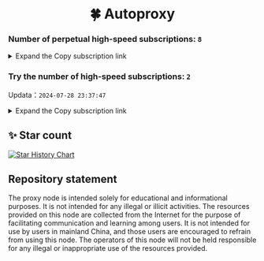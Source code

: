<h1 align="center">
  <br>🍀 Autoproxy<br>
</h1>

### Number of perpetual high-speed subscriptions: `8`

<details>
  <summary>Expand the Copy subscription link</summary>

  
- [Multiprotocol Base64 encoding](https://raw.githubusercontent.com/hkpc/Autoproxy/main/Long_term_subscription1)
`https://raw.githubusercontent.com/hkpc/Autoproxy/main/Long_term_subscription_num`
`Total number of merge nodes: 7257`

- [Multiprotocol Base64 encoding](https://raw.githubusercontent.com/hkpc/Autoproxy/main/Long_term_subscription1)
`https://raw.githubusercontent.com/hkpc/Autoproxy/main/Long_term_subscription1`
`Total number of merge nodes: 41`

- [Multiprotocol Base64 encoding](https://raw.githubusercontent.com/hkpc/Autoproxy/main/Long_term_subscription2)
`https://raw.githubusercontent.com/hkpc/Autoproxy/main/Long_term_subscription2`
`Total number of merge nodes: 41`

- [Multiprotocol Base64 encoding](https://raw.githubusercontent.com/hkpc/Autoproxy/main/Long_term_subscription3)
`https://raw.githubusercontent.com/hkpc/Autoproxy/main/Long_term_subscription3`
`Total number of merge nodes: 41`

- [Multiprotocol Base64 encoding](https://raw.githubusercontent.com/hkpc/Autoproxy/main/Long_term_subscription4)
`https://raw.githubusercontent.com/hkpc/Autoproxy/main/Long_term_subscription4`
`Total number of merge nodes: 41`

- [Multiprotocol Base64 encoding](https://raw.githubusercontent.com/hkpc/Autoproxy/main/Long_term_subscription5)
`https://raw.githubusercontent.com/hkpc/Autoproxy/main/Long_term_subscription5`
`Total number of merge nodes: 41`

- [Multiprotocol Base64 encoding](https://raw.githubusercontent.com/hkpc/Autoproxy/main/Long_term_subscription6)
`https://raw.githubusercontent.com/hkpc/Autoproxy/main/Long_term_subscription6`
`Total number of merge nodes: 41`

- [Multiprotocol Base64 encoding](https://raw.githubusercontent.com/hkpc/Autoproxy/main/Long_term_subscription7)
`https://raw.githubusercontent.com/hkpc/Autoproxy/main/Long_term_subscription7`
`Total number of merge nodes: 41`

- [Multiprotocol Base64 encoding](https://raw.githubusercontent.com/hkpc/Autoproxy/main/Long_term_subscription8)
`https://raw.githubusercontent.com/hkpc/Autoproxy/main/Long_term_subscription8`
`Total number of merge nodes: 36`

- [Clash subscription](https://raw.githubusercontent.com/hkpc/Autoproxy/main/Long_term_subscription2.yaml)
`https://raw.githubusercontent.com/hkpc/Autoproxy/main/Long_term_subscription1.yaml`


- [Clash subscription](https://raw.githubusercontent.com/hkpc/Autoproxy/main/Long_term_subscription2.yaml)
`https://raw.githubusercontent.com/hkpc/Autoproxy/main/Long_term_subscription2.yaml`


- [Clash subscription](https://raw.githubusercontent.com/hkpc/Autoproxy/main/Long_term_subscription3.yaml)
`https://raw.githubusercontent.com/hkpc/Autoproxy/main/Long_term_subscription3.yaml`
  
</details>

### Try the number of high-speed subscriptions: `2`
Updata：`2024-07-28 23:37:47`


<details>
  <summary>Expand the Copy subscription link</summary>  
















































































































































































































































































































































































































































































































































































































































































































































































































































































































































































































































































































































































































































































































































































































































































































































































































































































































































































































































































































































































































































































































































































































































































































































































































































































































































































































































































































































































































































































































































































































































































































































































































































































































































































































































































































































































































































































































































































































































































































































































































































































































































































































































































































































































































































































































































































































































































































































































































































































































































































































































































































































































































































































































































































































































































































































































































































































































































































































































































































































































































































































































































































































































































































































































































































































































































































































































































































































































































































































































































































































































































































































































































































































































































































































































































































































































































































































































































































































































































































































































































































































































































































































































































































































































































































































































































































































































































































































































































































































































































































































































































































































































































































































































































































































































































































































































































































































































































































































































































































































































































































































































































































































































































































































































































































































































































































































































































































































































































































































































































































































































































































































































































































































































































































































































































































































































































































































































































































































































































































































































































































































































































































































































































































































































































































































































































































































































































































































































































































































































































































































































































































































































































































































































































































































































































































































































































































































































































































































































































































































































































































































































































































































































































































































































































































































































































































































































































































































































































































































































































































































































































































































































































































































































































































































































































































































































































































































































































































































































































































































































































































































































































































































































































































































































































































































































































































































































































































































































































































































































































































































































































































































































































































































































































































































































































































































































































































































































































































































































































































































































































































































































































































































































































































































































































































































































































































































































































































































































































































































































































































































































































































































































































































































































































































































































































































































































































































































































































































































































































































































































































































































































































































































































































































































































































































































































































































































































































































































































































































































































































































































































































































































































































































































































































































































































































































































































































































































































































































































































































































































































































































































































































































































































































































































































































































































































































































































































































































































































































































































































































































































































































































































































































































































































































































































































































































































































































































































































































































































































































































































































































































































































































































































































































































































































































































































































































































































































































































































































































































































































































































































































































































































































































































































































































































































































































































































































































































































































































































































































































































































































































































































































































































































































































































































































































































































































































































































































































































































































































































































































































































































































































































































































































































































































































































































































































































































































































































































































































































































































































































































































































































































































































































































































































































































































































































































































































































































































































































































































































































































































































































































































































































































































































































































































































































































































































































































































































































































































































































































































































































































































































































































































































































































































































































































































































































































































































































































































































































































































































































































































































































































































































































































































































































































































































































































































































































































































































































































































































































































































































































































































































































































































































































































































































































































































































































































































































































































































































































































































































































































































































































































































































































































































































































































































































































































































































































































































































































































































































































































































































































































































































































































































































































































































































































































































































































































































































































































































































































































































































































































































































































































































































































































































































































































































































































































































































































































































































































































































































































































































































































































































































































































































































































































































































































































































































































































































































































































































































































































































































































































































































































































































































































































































































































































































































































































































































































































































































































































































































































































































































































































































































































































































































































































































































































































































































































































































































































































































































































































































































































































































































































































































































































































































































































































































































































































































































































































































































































































































































































































































































































































































































































































































































































































































































































































































































































































































































































































































































































































































































































































































































































































































































































































































































































































































































































































































































































































































































































































































































































































































































































































































































































































































































































































































































































































































































































































































































































































































































































































































































>Trial subscription：
`https://xn--30rs3bu7r87f.com/api/v1/client/subscribe?token=bc94993ae87a19c7c02a7d702b0086bf`


>Trial subscription：
`https://xn--30rs3bu7r87f.com/api/v1/client/subscribe?token=bc94993ae87a19c7c02a7d702b0086bf`


>Trial subscription：
`https://xn--30rs3bu7r87f.com/api/v1/client/subscribe?token=bc94993ae87a19c7c02a7d702b0086bf`


>Trial subscription：
`https://xn--30rs3bu7r87f.com/api/v1/client/subscribe?token=bc94993ae87a19c7c02a7d702b0086bf`

>Trial subscription：
`https://fastestcloud.xyz/api/v1/client/subscribe?token=cb93d51c0630323c8a9836925176dea6`

>Trial subscription：
`https://fastestcloud.xyz/api/v1/client/subscribe?token=cb93d51c0630323c8a9836925176dea6`

>Trial subscription：
`https://fastestcloud.xyz/api/v1/client/subscribe?token=cb93d51c0630323c8a9836925176dea6`

>Trial subscription：
`https://fastestcloud.xyz/api/v1/client/subscribe?token=cb93d51c0630323c8a9836925176dea6`



</details>

## ✨ Star count

[![Star History Chart](https://api.star-history.com/svg?repos=hkpc/Autoproxy&type=Date)](https://star-history.com/#hkpc/Autoproxy&Date)


## Repository statement
The proxy node is intended solely for educational and informational purposes. It is not intended for any illegal or illicit activities. The resources provided on this node are collected from the Internet for the purpose of facilitating communication and learning among users. It is not intended for use by users in mainland China, and those users are encouraged to refrain from using this node. The operators of this node will not be held responsible for any illegal or inappropriate use of the resources provided.
